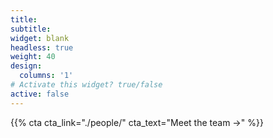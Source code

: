 ```yaml
---
title:
subtitle:
widget: blank
headless: true
weight: 40
design:
  columns: '1'
# Activate this widget? true/false
active: false
---
```


{{% cta cta_link="./people/" cta_text="Meet the team →" %}}
